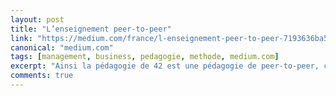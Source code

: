 ```yaml
---
layout: post
title: "L’enseignement peer-to-peer"
link: "https://medium.com/france/l-enseignement-peer-to-peer-7193636ba5cf"
canonical: "medium.com"
tags: [management, business, pedagogie, methode, medium.com]
excerpt: "Ainsi la pédagogie de 42 est une pédagogie de peer-to-peer, c’est-à-dire de collaboration entre égaux, entre personnes sans hiérarchisation autre que celles des connaissances sur un sujet précis à un moment précis. L’étude se fait par module et les modules sont tout simplement des projets de développement logiciel. Exactement comme dans une entreprise de la vie réelle."
comments: true
---
```


